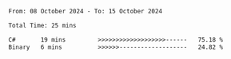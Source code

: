 <!--START_SECTION:waka-->

```txt
From: 08 October 2024 - To: 15 October 2024

Total Time: 25 mins

C#       19 mins         >>>>>>>>>>>>>>>>>>>------   75.18 %
Binary   6 mins          >>>>>>-------------------   24.82 %
```

<!--END_SECTION:waka-->
